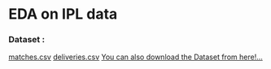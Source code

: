 # EDA on IPL data
### Dataset : 
<a href='https://drive.google.com/drive/folders/187Z7sQL02sWmwou5E5_K4GQL06OK7nrF?usp=sharing'>matches.csv</a>
<a href='https://drive.google.com/drive/folders/187Z7sQL02sWmwou5E5_K4GQL06OK7nrF?usp=sharing'>deliveries.csv</a>
<a href='https://drive.google.com/drive/folders/187Z7sQL02sWmwou5E5_K4GQL06OK7nrF?usp=sharing'>You can also download the Dataset from here!...</a>
